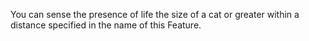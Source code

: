 You can sense the presence of life the size of a cat or greater within a distance specified in the name of this Feature.